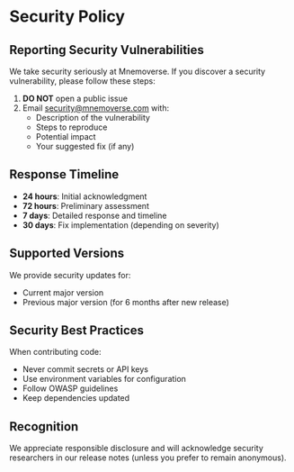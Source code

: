 # Security Policy

## Reporting Security Vulnerabilities

We take security seriously at Mnemoverse. If you discover a security vulnerability, please follow these steps:

1. **DO NOT** open a public issue
2. Email security@mnemoverse.com with:
   - Description of the vulnerability
   - Steps to reproduce
   - Potential impact
   - Your suggested fix (if any)

## Response Timeline

- **24 hours**: Initial acknowledgment
- **72 hours**: Preliminary assessment
- **7 days**: Detailed response and timeline
- **30 days**: Fix implementation (depending on severity)

## Supported Versions

We provide security updates for:
- Current major version
- Previous major version (for 6 months after new release)

## Security Best Practices

When contributing code:
- Never commit secrets or API keys
- Use environment variables for configuration
- Follow OWASP guidelines
- Keep dependencies updated

## Recognition

We appreciate responsible disclosure and will acknowledge security researchers in our release notes (unless you prefer to remain anonymous).